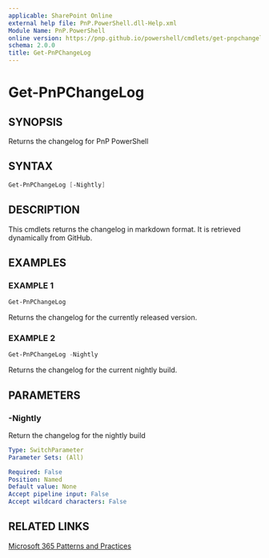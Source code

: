 ```yaml
---
applicable: SharePoint Online
external help file: PnP.PowerShell.dll-Help.xml
Module Name: PnP.PowerShell
online version: https://pnp.github.io/powershell/cmdlets/get-pnpchangelog
schema: 2.0.0
title: Get-PnPChangeLog
---
```


# Get-PnPChangeLog

## SYNOPSIS
Returns the changelog for PnP PowerShell

## SYNTAX

```powershell
Get-PnPChangeLog [-Nightly]
```

## DESCRIPTION
This cmdlets returns the changelog in markdown format. It is retrieved dynamically from GitHub.

## EXAMPLES

### EXAMPLE 1
```powershell
Get-PnPChangeLog
```

Returns the changelog for the currently released version.

### EXAMPLE 2
```powershell
Get-PnPChangeLog -Nightly
```

Returns the changelog for the current nightly build.

## PARAMETERS

### -Nightly
Return the changelog for the nightly build

```yaml
Type: SwitchParameter
Parameter Sets: (All)

Required: False
Position: Named
Default value: None
Accept pipeline input: False
Accept wildcard characters: False
```

## RELATED LINKS

[Microsoft 365 Patterns and Practices](https://aka.ms/m365pnp)